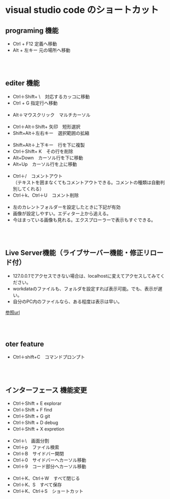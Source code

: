 # visual studio code のショートカット

## programing 機能

- Ctrl + F12 定義へ移動  
- Alt + 左キー 元の場所へ移動

<br>
<br>

## editer 機能

- Ctrl＋Shift+ \　対応するカッコに移動
- Ctrl + G  指定行へ移動
<br><br>
- Alt＋マウスクリック　マルチカーソル
<br><br>
- Ctrl＋Alt＋Shift+ 矢印　短形選択  
- Shift+Alt＋左右キー　選択範囲の拡縮
<br><br>
- Shift+Alt＋上下キー　行を下に複製  
- Ctrl＋Shift+ K　その行を削除  
- Alt+Down　カーソル行を下に移動  
- Alt+Up　カーソル行を上に移動
<br><br>
- Ctrl＋/　コメントアウト  
（テキストを囲まなくてもコメントアウトできる。コメントの種類は自動判別してくれる）  
- Ctrl＋k、Ctrl＋U　コメント削除
<br><br>
- 左のカレントフォルダーを設定したときに下記が有効
- 画像が設定しやすい。エディター上から追える。
- 今はまっている画像も見れる。エクスプローラーで表示もすぐできる。

<br>
<br>

## Live Server機能（ライブサーバー機能・修正リロード付）  
- 127.0.0.1でアクセスできない場合は、localhostに変えてアクセスしてみてください。  
- workdataのファイルも、フォルダを設定すれば表示可能。でも、表示が遅い。
- 自分のPC内のファイルなら、ある程度は表示は早い。

[参照url](https://www.nxworld.net/services-resource/vscode-extension-live-server.html)  

<br>
<br>

## oter feature
- Ctrl＋shift+C　コマンドプロンプト

<br>
<br>

## インターフェース 機能変更
- Ctrl＋Shift + E explorar
- Ctrl＋Shift + F find
- Ctrl＋Shift + G git
- Ctrl＋Shift + D debug
- Ctrl＋Shift + X expretion
<br><br>
- Ctrl＋\　画面分割
- Ctrl＋p　ファイル検索
- Ctrl＋B　サイドバー開閉
- Ctrl＋0　サイドバーへカーソル移動
- Ctrl＋9　コード部分へカーソル移動
<br><br>
- Ctrl＋K、Ctrl＋W　すべて閉じる
- Ctrl＋K、S　すべて保存
- Ctrl＋K、Ctrl＋S　ショートカット
